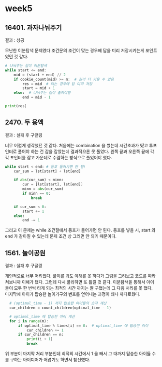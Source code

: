 # week5

## 16401. 과자나눠주기

결과 : 성공  

무난한 이분탐색 문제였다
조건문의 조건이 맞는 경우에 답을 미리 저장시키는게 포인트였던 것 같다.

```python
# 나눠주는 길이 이분탐색
while start <= end:
    mid = (start + end) // 2
    if cookie_count(mid) >= m:  # 길이 더 키울 수 있음
        res = mid  # 되는 경우에 답 미리 저장
        start = mid + 1
    else:  # 나눠주는 길이 줄여야함
        end = mid - 1

print(res)
```

## 2470. 두 용액

결과 : 실패 후 구글링

너무 어렵게 생각했던 것 같다.
처음에는 combination 을 썼는데 시간초과가 떴고 투포인터로 풀어야 하는 건 감을 잡았는데 결과적으론 못 풀었다.
왼쪽 끝과 오른쪽 끝에 각각 포인터를 잡고 가운데로 수렴하는 방식으로 풀었어야 했다.

```python
while start < end: # 등호 들어가면 안 됨!
    cur_sum = lst[start] + lst[end]

    if abs(cur_sum) < minn:
        cur = [lst[start], lst[end]]
        minn = abs(cur_sum)
        if minn == 0:
            break

    if cur_sum < 0:
        start += 1
    else:
        end -= 1
```

그리고 이 문제는 while 조건절에서 등호가 들어가면 안 된다.
등호를 넣을 시, start 와 end 가 같아질 수 있는데 문제 조건 상 그러면 안 되기 때문이다.

## 1561. 놀이공원

결과 : 실패 후 구글링

개인적으로 너무 어려웠다. 풀이를 봐도 이해를 못 하다가 그림을 그려보고 코드를 따라쳐보니까 이해가 됐다. 그런데 다시 풀라하면 또 틀릴 것 같다.
이분탐색을 통해서 아이들이 모두 한 번씩 타게 되는 최적의 시간 까지는 잘 구했는데 그 다음 처리를 못 했다.
마지막에 아이가 탑승한 놀이기구의 번호를 얻어내는 과정이 꽤나 까다로웠다.

```python
  # (optimal_time - 1) 까지 탑승한 아이들의 숫자 계산
  cur_children = count_children(optimal_time - 1)

  # optimal_time 에 탑승한 아이 계산
  for i in range(m):
      if optimal_time % times[i] == 0:  # optimal_time 에 탑승한 아이
          cur_children += 1
      if cur_children == n:
          print(i + 1)
          break
```

위 부분이 마지막 처리 부분인데 최적의 시간에서 1 을 빼서 그 때까지 탑승한 아이들 수를 구하는 아이디어가 어렵기도 하면서 참신했다.